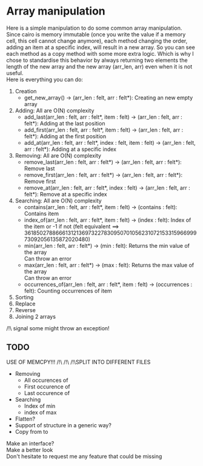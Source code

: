 #  Array manipulation

Here is a simple manipulation to do some common array manipulation.  
Since cairo is memory immutable (once you write the value if a memory cell, this cell cannot  change anymore), each method changing the order, adding an item at a specific index, will result in a new array. So you can see each method as a copy method with some more extra logic.
Which is why I chose to standardise  this behavior by  always returning two elements the length of the new  array and the new array (arr_len, arr) even when it is not useful.  
Here is everything you can do:  

1. Creation
    * get_new_array() -> (arr_len : felt, arr : felt*): Creating an new empty array  
2. Adding: All are O(N) complexity
    * add_last(arr_len : felt, arr : felt*, item : felt) -> (arr_len : felt, arr : felt*): Adding at the last position  
    * add_first(arr_len : felt, arr : felt*, item : felt) -> (arr_len : felt, arr : felt*): Adding at the first position  
    * add_at(arr_len : felt, arr : felt*, index : felt, item : felt) -> (arr_len : felt, arr : felt*): Adding at a specific index  
3. Removing: All are O(N) complexity
    * remove_last(arr_len : felt, arr : felt*) -> (arr_len : felt, arr : felt*): Remove last 
    * remove_first(arr_len : felt, arr : felt*) -> (arr_len : felt, arr : felt*): Remove first
    * remove_at(arr_len : felt, arr : felt*, index : felt) -> (arr_len : felt, arr : felt*): Remove at a specific index
4. Searching: All are O(N) complexity
    * contains(arr_len : felt, arr : felt*, item : felt) -> (contains : felt): Contains item
    * index_of(arr_len : felt, arr : felt*, item : felt) -> (index : felt): Index of the item or -1 if not (felt equivalent ==> 3618502788666131213697322783095070105623107215331596699973092056135872020480)
    * min(arr_len : felt, arr : felt*) -> (min : felt): Returns the min value of the array  
    Can throw an error
    * max(arr_len : felt, arr : felt*) -> (max : felt): Returns the max value of the array  
    Can throw an error
    * occurrences_of(arr_len : felt, arr : felt*, item : felt) -> (occurrences : felt): Counting occurrences of item
5. Sorting
6. Replace 
7. Reverse 
8. Joining 2 arrays 

/!\ signal some might throw an exception!

## TODO
USE OF MEMCPY!!!
/!\ /!\ /!\SPLIT INTO DIFFERENT FILES
 - Removing 
    * All occurences of
    * First occurence of
    * Last occurence of 
 - Searching
    * Index of min
    * index of max
 - Flatten?  
 - Support of structure in a generic way?
 - Copy from to 

Make an interface?  
Make a better look   
Don't hesitate to request me any feature that could be missing
